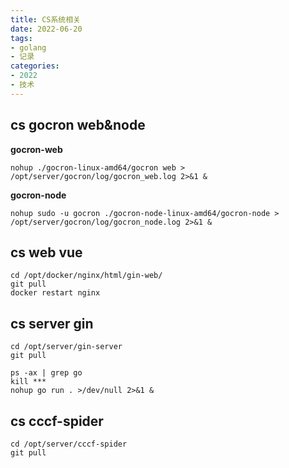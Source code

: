 ```yaml
---
title: CS系统相关
date: 2022-06-20
tags:
- golang
- 记录
categories:
- 2022
- 技术
---
```


## cs gocron web&node
**gocron-web**
```
nohup ./gocron-linux-amd64/gocron web > /opt/server/gocron/log/gocron_web.log 2>&1 &
```
**gocron-node**
```
nohup sudo -u gocron ./gocron-node-linux-amd64/gocron-node > /opt/server/gocron/log/gocron_node.log 2>&1 &
```

## cs web vue
```
cd /opt/docker/nginx/html/gin-web/
git pull
docker restart nginx
```
## cs server gin
```
cd /opt/server/gin-server
git pull

ps -ax | grep go
kill ***
nohup go run . >/dev/null 2>&1 &
```

## cs cccf-spider
```
cd /opt/server/cccf-spider
git pull
```